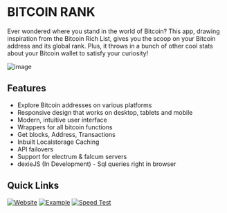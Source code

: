 # BITCOIN RANK

Ever wondered where you stand in the world of Bitcoin? This app, drawing inspiration from the Bitcoin Rich List, gives you the scoop on your Bitcoin address and its global rank. Plus, it throws in a bunch of other cool stats about your Bitcoin wallet to satisfy your curiosity!

![image](https://github.com/besoeasy/bitcoinrank/assets/8281782/7ab9c3ed-16e3-44a5-b968-53db1b4d9e93)

## Features

- Explore Bitcoin addresses on various platforms
- Responsive design that works on desktop, tablets and mobile
- Modern, intuitive user interface
- Wrappers for all bitcoin functions
- Get blocks, Address, Transactions
- Inbuilt Localstorage Caching 
- API failovers
- Support for electrum & falcum servers
- dexieJS (In Development) - Sql queries right in browser  

## Quick Links

[![Website](https://img.shields.io/badge/Website-Visit-blue)](https://bitcoin.besoeasy.com/)
[![Example](https://img.shields.io/badge/Example-View-blue)](https://bitcoin.besoeasy.com/#/go/18cBEMRxXHqzWWCxZNtU91F5sbUNKhL5PX)
[![Speed Test](https://img.shields.io/badge/Speed%20Test-Check-blue)](https://developers.google.com/speed/pagespeed/insights/?url=https%3A%2F%2Fbitcoin.besoeasy.com%2F)
